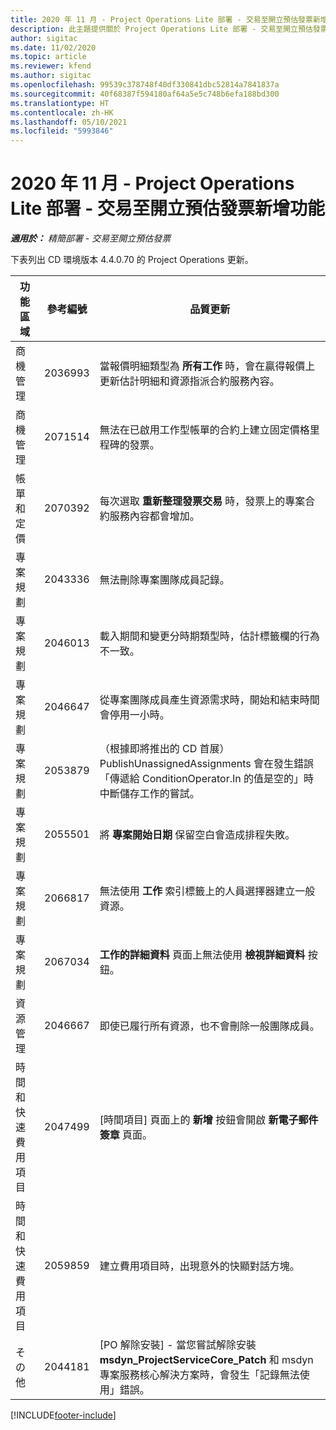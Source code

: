 ```yaml
---
title: 2020 年 11 月 - Project Operations Lite 部署 - 交易至開立預估發票新增功能
description: 此主題提供關於 Project Operations Lite 部署 - 交易至開立預估發票 2020 年 11 月版本中所提供之品質更新的資訊。
author: sigitac
ms.date: 11/02/2020
ms.topic: article
ms.reviewer: kfend
ms.author: sigitac
ms.openlocfilehash: 99539c378748f40df330841dbc52814a7841837a
ms.sourcegitcommit: 40f68387f594180af64a5e5c748b6efa188bd300
ms.translationtype: HT
ms.contentlocale: zh-HK
ms.lasthandoff: 05/10/2021
ms.locfileid: "5993846"
---
```

# <a name="whats-new-november-2020---project-operations-lite-deployment---deal-to-proforma-invoicing"></a>2020 年 11 月 - Project Operations Lite 部署 - 交易至開立預估發票新增功能

_**適用於：** 精簡部署 - 交易至開立預估發票_

下表列出 CD 環境版本 4.4.0.70 的 Project Operations 更新。

| 功能區域                 | 參考編號 | 品質更新                                                                                                                                                                    |
|------------------------------|------------------|-----------------------------------------------------------------------------------------------------------------------------------------------------------------------------------|
|   商機管理       | 2036993          | 當報價明細類型為 **所有工作** 時，會在贏得報價上更新估計明細和資源指派合約服務內容。                                                 |
|   商機管理       | 2071514          | 無法在已啟用工作型帳單的合約上建立固定價格里程碑的發票。                                                                          |
| 帳單和定價          | 2070392          | 每次選取 **重新整理發票交易** 時，發票上的專案合約服務內容都會增加。                                                                       |
| 專案規劃             | 2043336          | 無法刪除專案團隊成員記錄。                                                                                                                                    |
| 專案規劃             | 2046013          | 載入期間和變更分時期類型時，估計標籤欄的行為不一致。                                                                                   |
| 專案規劃             | 2046647          | 從專案團隊成員產生資源需求時，開始和結束時間會停用一小時。                                                                      |
| 專案規劃             | 2053879          | （根據即將推出的 CD 首展）PublishUnassignedAssignments 會在發生錯誤「傳遞給 ConditionOperator.In 的值是空的」時中斷儲存工作的嘗試。 |
| 專案規劃             | 2055501          | 將 **專案開始日期** 保留空白會造成排程失敗。                                                                                                      |
| 專案規劃             | 2066817          | 無法使用 **工作** 索引標籤上的人員選擇器建立一般資源。                                                                                               |
| 專案規劃             | 2067034          | **工作的詳細資料** 頁面上無法使用 **檢視詳細資料** 按鈕。                                                                                                         |
| 資源管理          | 2046667          | 即使已履行所有資源，也不會刪除一般團隊成員。                                                                                                     |
| 時間和快速費用項目 | 2047499          | [時間項目] 頁面上的 **新增** 按鈕會開啟 **新電子郵件簽章** 頁面。                                                                                               |
| 時間和快速費用項目 | 2059859          | 建立費用項目時，出現意外的快顯對話方塊。                                                                                                                         |
| その他                        | 2044181          | [PO 解除安裝] - 當您嘗試解除安裝 **msdyn_ProjectServiceCore_Patch** 和 msdyn 專案服務核心解決方案時，會發生「記錄無法使用」錯誤。        |


[!INCLUDE[footer-include](../../includes/footer-banner.md)]